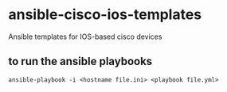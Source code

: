 # ansible-cisco-ios-templates
Ansible templates for IOS-based cisco devices

## to run the ansible playbooks
```ansible-playbook -i <hostname file.ini> <playbook file.yml> ```
